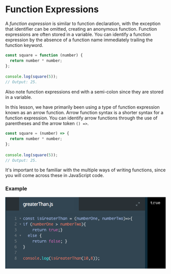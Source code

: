 # Function Expressions

A *function expression* is similar to function declaration, with the exception that identifier can be omitted, creating an anonymous function. Function expressions are often stored in a variable. You can identify a function expression by the absence of a function name immediately trailing the function keyword.

```js
const square = function (number) {
  return number * number;
};

console.log(square(5));
// Output: 25.
```
Also note function expressions end with a semi-colon since they are stored in a variable.

In this lesson, we have primarily been using a type of function expression known as an arrow function. Arrow function syntax is a shorter syntax for a function expression. You can identify arrow functions through the use of parentheses and the arrow token `() =>`.

```js
const square = (number) => {
  return number * number;
};

console.log(square(5));
// Output: 25.
```
It's important to be familiar with the multiple ways of writing functions, since you will come across these in JavaScript code.

### Example

![function-exprassions](../function-expressions.png)

